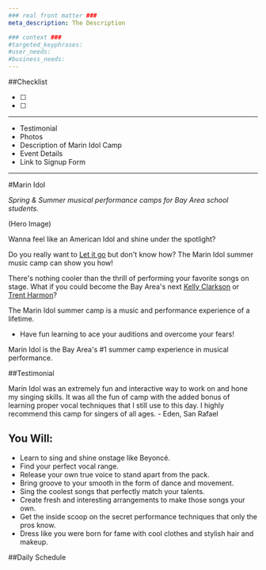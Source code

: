 ```yaml
---
### real front matter ###
meta_description: The Description

### context ###
#targeted_keyphrases:
#user_needs:
#business_needs:
---
```

##Checklist

- [ ]
- [ ]

---

- Testimonial
- Photos
- Description of Marin Idol Camp
- Event Details
- Link to Signup Form

---

#Marin Idol

_Spring & Summer musical performance camps for Bay Area school students._

(Hero Image)

Wanna feel like an American Idol and shine under the spotlight?

Do you really want to [Let it go](https://www.youtube.com/watch?v=L0MK7qz13bU) but don't know how? The Marin Idol summer music camp can show you how!

There's nothing cooler than the thrill of performing your favorite songs on stage. What if you could become the Bay Area's next [Kelly Clarkson](https://www.youtube.com/watch?v=5AgzCNwqfuY) or [Trent Harmon](https://www.youtube.com/watch?v=lACsqSyuA6U)?

The Marin Idol summer camp is a music and performance experience of a lifetime.

- Have fun learning to ace your auditions and overcome your fears!

Marin Idol is the Bay Area's #1 summer camp experience in musical performance.

##Testimonial

Marin Idol was an extremely fun and interactive way to work on and hone my singing skills. It was all the fun of camp with the added bonus of learning proper vocal techniques that I still use to this day. I highly recommend this camp for singers of all ages. - Eden, San Rafael

## You Will:

- Learn to sing and shine onstage like Beyoncé.
- Find your perfect vocal range.
- Release your own true voice to stand apart from the pack.
- Bring groove to your smooth in the form of dance and movement.
- Sing the coolest songs that perfectly match your talents.
- Create fresh and interesting arrangements to make those songs your own.
- Get the inside scoop on the secret performance techniques that only the pros know.
- Dress like you were born for fame with cool clothes and stylish hair and makeup.

##Daily Schedule

<!-- Each day in camp will immerse you into the world of Dominican baseball and culture. The camp itinerary is structured to allow for an intense playing schedule and some time to explore the island.

Once you arrive at Casa del Lago to check in you’ll receive your room assignment, credentials and camp schedule. A schedule will be sent out prior to arriving to camp, but a final schedule will come at registration. -->



<!---
Want to be a star?
Want to see your name in lights?
Nothing beats the thrill of  being on stage and hearing the applause!
Have fun learning to Ace your Auditions and Overcome your fears!
You Will Learn:
Voice Technique; how to sing correctly
Find your best vocal range
Find the best songs that will feature your voice
Arrange songs to maximize your singing talent
Performance Techniques, microphone technique, star-quality
Choreography and movement
Acting and interpretation in your performance
Professional clothing and styling: Dress the Part
Hair and Makeup
-->
